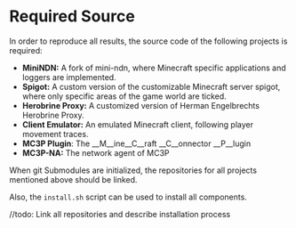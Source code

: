 # Required Source

In order to reproduce all results, the source code of the following projects
is required:

- __MiniNDN:__ A fork of mini-ndn, where Minecraft specific applications
and loggers are implemented.
- __Spigot:__ A custom version of the customizable Minecraft server spigot,
where only specific areas of the game world are ticked.
- __Herobrine Proxy:__ A customized version of Herman Engelbrechts Herobrine Proxy.
- __Client Emulator:__ An emulated Minecraft client, following player movement
traces.
- __MC3P Plugin__: The __M__ine__C__raft __C__onnector __P__lugin
- __MC3P-NA:__ The network agent of MC3P

When git Submodules are initialized, the repositories for all projects mentioned
above should be linked.

Also, the `install.sh` script can be used to install all components.

//todo: Link all repositories and describe installation process
